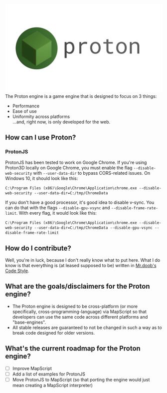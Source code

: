 ![logo](./images/logo/logo.png/)
The Proton engine is a game engine that is designed to focus on 3 things:
- Performance
- Ease of use
- Uniformity across platforms\
...and, right now, is only developed for the web.
## How can I use Proton?
### ProtonJS
ProtonJS has been tested to work on Google Chrome.
If you're using Proton3D locally on Google Chrome, you must enable the flag `--disable-web-security` with `--user-data-dir` to bypass CORS-related issues. On Windows 10, it should look like this:
```
C:\Program Files (x86)\Google\Chrome\Application\chrome.exe --disable-web-security --user-data-dir=C:/tmp/ChromeData
```
If you don't have a good processor, it's good idea to disable v-sync. You can do that with the flags `--disable-gpu-vsync` and `--disable-frame-rate-limit`. With every flag, it would look like this:
```
C:\Program Files (x86)\Google\Chrome\Application\chrome.exe --disable-web-security --user-data-dir=C:/tmp/ChromeData --disable-gpu-vsync --disable-frame-rate-limit
```

## How do I contribute?
Well, you're in luck, because I don't really know what to put here.
What I do know is that everything is (at leased supposed to be) written in [Mr.doob's Code Style](https://github.com/mrdoob/three.js/wiki/Mr.doob's-Code-Style%E2%84%A2).

## What are the goals/disclaimers for the Proton engine?
- The Proton engine is designed to be cross-platform (or more specifically, cross-programming-language) via MapScript so that developers can use the same code across different platforms and "base-engines".
- All stable releases are guaranteed to not be changed in such a way as to break code designed for older versions.

## What's the current roadmap for the Proton engine?
- [ ] Improve MapScript
- [ ] Add a list of examples for ProtonJS
- [ ] Move ProtonJS to MapScript (so that porting the engine would just mean creating a MapScript interpreter)